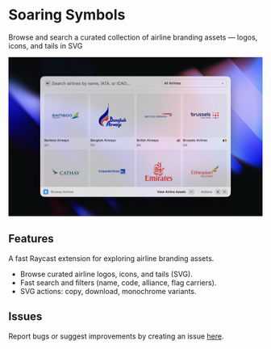 # Soaring Symbols

Browse and search a curated collection of airline branding assets — logos, icons, and tails in SVG

![Soaring Symbols](./metadata/soaring-symbols-1.png)

## Features

A fast Raycast extension for exploring airline branding assets.

- Browse curated airline logos, icons, and tails (SVG).
- Fast search and filters (name, code, alliance, flag carriers).
- SVG actions: copy, download, monochrome variants.

## Issues

Report bugs or suggest improvements by creating an issue [here](https://github.com/soaring-symbols/raycast/issues).
